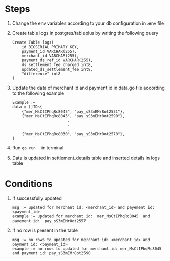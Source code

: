 # Steps
1. Change the env variables according to your db configuration in .env file

2. Create table logs in postgres/tableplus by writing the following query 
	```
	Create Table logs(
		id BIGSERIAL PRIMARY KEY,
		payment_id VARCHAR(255),
		merchant_id VARCHAR(255),
		payment_ds_ref_id VARCHAR(255),
		ds_settlement_fee_charged int8,
		updated_ds_settlement_fee int8,
		"difference" int8
	)
	```
3. Update the data of merchant Id and payment id in data.go file according to the following example
	```
	Example := 
	data = []IDs{
		{"mer_MsCtIPhqRc8045", "pay_sS3mEMr8ot2551"},
		{"mer_MsCtIPhqRc8045", "pay_sS3mEMr8ot2590"},
		                    .
		                    .
		                    .
		{"mer_MsCtIPhqRc8030", "pay_sS3mEMr8ot2578"},					
	}	
	```
4. Run `go run .` in terminal

5. Data is updated in settlement_details table and inserted details in logs table


# Conditions
1. If successfully updated
	```
   msg := updated for merchant id: <merchant_id> and payement id: <payment_id>
   example := updated for merchant id:  mer_MsCtIPhqRc8045  and payement id:  pay_sS3mEMr8ot2557
	```

2. If no row is present in the table
   ```
   msg := no rows to updated for merchant id: <merchant_id> and payment id: <payment_id>
   example := no rows to updated for merchant id: mer_MsCtIPhqRc8045 and payment id: pay_sS3mEMr8ot2590
	```
